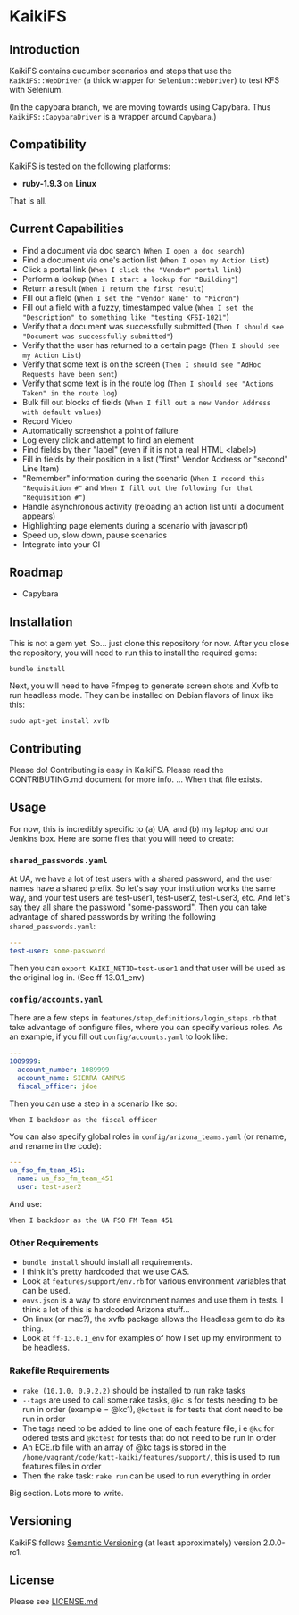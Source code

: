 KaikiFS
=======

Introduction
------------

KaikiFS contains cucumber scenarios and steps that use the `KaikiFS::WebDriver` (a thick wrapper
for `Selenium::WebDriver`) to test KFS with Selenium.

(In the capybara branch, we are moving towards using Capybara. Thus `KaikiFS::CapybaraDriver` is a wrapper around `Capybara`.)

Compatibility
-------------

KaikiFS is tested on the following platforms:

* **ruby-1.9.3** on **Linux**

That is all.

Current Capabilities
--------------------

* Find a document via doc search (`When I open a doc search`)
* Find a document via one's action list (`When I open my Action List`)
* Click a portal link (`When I click the "Vendor" portal link`)
* Perform a lookup (`When I start a lookup for "Building"`)
* Return a result (`When I return the first result`)
* Fill out a field (`When I set the "Vendor Name" to "Micron"`)
* Fill out a field with a fuzzy, timestamped value (`When I set the "Description" to something like "testing KFSI-1021"`)
* Verify that a document was successfully submitted (`Then I should see "Document was successfully submitted"`)
* Verify that the user has returned to a certain page (`Then I should see my Action List`)
* Verify that some text is on the screen (`Then I should see "AdHoc Requests have been sent`)
* Verify that some text is in the route log (`Then I should see "Actions Taken" in the route log`)
* Bulk fill out blocks of fields (`When I fill out a new Vendor Address with default values`)
* Record Video
* Automatically screenshot a point of failure
* Log every click and attempt to find an element
* Find fields by their "label" (even if it is not a real HTML &lt;label&gt;)
* Fill in fields by their position in a list ("first" Vendor Address or "second" Line Item)
* "Remember" information during the scenario (`When I record this "Requisition #"` and `When I fill out the following for that "Requisition #"`)
* Handle asynchronous activity (reloading an action list until a document appears)
* Highlighting page elements during a scenario with javascript)
* Speed up, slow down, pause scenarios
* Integrate into your CI

Roadmap
-------

* Capybara

Installation
------------

This is not a gem yet. So... just clone this repository for now. After you close the repository, you will need to run this to install the required gems:

```gherkin
bundle install
```

Next, you will need to have Ffmpeg to generate screen shots and Xvfb to run headless mode. They can be installed on Debian flavors of linux like this:

```gherkin
sudo apt-get install xvfb
```

Contributing
------------

Please do! Contributing is easy in KaikiFS. Please read the CONTRIBUTING.md document for more info. ... When that file exists.

Usage
-----

For now, this is incredibly specific to (a) UA, and (b) my laptop and our Jenkins box. Here are some files that you will need to create:

### `shared_passwords.yaml`

At UA, we have a lot of test users with a shared password, and the user names have a shared prefix. So let's say your institution works the same way, and your test users are test-user1, test-user2, test-user3, etc. And let's say they all share the password "some-password". Then you can take advantage of shared passwords by writing the following `shared_passwords.yaml`:

```yaml
---
test-user: some-password
```

Then you can `export KAIKI_NETID=test-user1` and that user will be used as the original log in. (See ff-13.0.1_env)

### `config/accounts.yaml`

There are a few steps in `features/step_definitions/login_steps.rb` that take advantage of configure files, where you can specify various roles. As an example, if you fill out `config/accounts.yaml` to look like:

```yaml
---
1089999:
  account_number: 1089999
  account_name: SIERRA CAMPUS
  fiscal_officer: jdoe
```

Then you can use a step in a scenario like so:

```gherkin
When I backdoor as the fiscal officer
```

You can also specify global roles in `config/arizona_teams.yaml` (or rename, and rename in the code):

```yaml
---
ua_fso_fm_team_451:
  name: ua_fso_fm_team_451
  user: test-user2
```

And use:

```gherkin
When I backdoor as the UA FSO FM Team 451
```

### Other Requirements

* `bundle install` should install all requirements.
* I think it's pretty hardcoded that we use CAS.
* Look at `features/support/env.rb` for various environment variables that can be used.
* `envs.json` is a way to store environment names and use them in tests. I think a lot of this is hardcoded Arizona stuff...
* On linux (or mac?), the xvfb package allows the Headless gem to do its thing.
* Look at `ff-13.0.1_env` for examples of how I set up my environment to be headless.

### Rakefile Requirements

* `rake (10.1.0, 0.9.2.2)` should be installed to run rake tasks
* `--tags` are used to call some rake tasks, `@kc` is for tests needing to be run in order (example = @kc1), `@kctest` is for tests that dont need to be run in order
* The tags need to be added to line one of each feature file, i e `@kc` for odered tests and `@kctest` for tests that do not need to be run in order
* An ECE.rb file with an array of @kc tags is stored in the `/home/vagrant/code/katt-kaiki/features/support/`, this is used to run features files in order
* Then the rake task: `rake run` can be used to run everything in order


Big section. Lots more to write.

Versioning
----------

KaikiFS follows [Semantic Versioning](http://semver.org/) (at least approximately) version 2.0.0-rc1.

License
-------

Please see [LICENSE.md](LICENSE.md)

